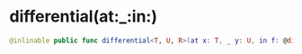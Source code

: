 # differential(at:\_:in:)

``` swift
@inlinable public func differential<T, U, R>(at x: T, _ y: U, in f: @differentiable (T, U) -> R) -> (T.TangentVector, U.TangentVector) -> R.TangentVector
```
